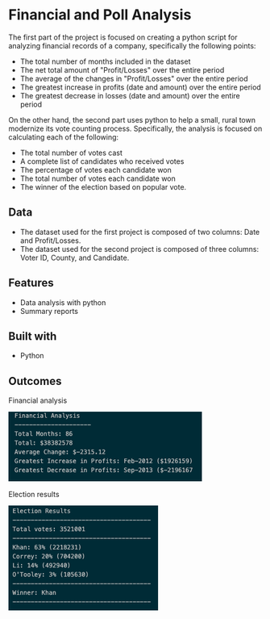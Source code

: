 # Financial and Poll Analysis 

The first part of the project is focused on creating a python script for analyzing financial records of a company, specifically the following points:

* The total number of months included in the dataset
* The net total amount of "Profit/Losses" over the entire period
* The average of the changes in "Profit/Losses" over the entire period
* The greatest increase in profits (date and amount) over the entire period
* The greatest decrease in losses (date and amount) over the entire period

On the other hand, the second part uses python to help a small, rural town modernize its vote counting process. Specifically, the analysis is focused on calculating each of the following:

* The total number of votes cast
* A complete list of candidates who received votes
* The percentage of votes each candidate won
* The total number of votes each candidate won
* The winner of the election based on popular vote.

## Data 

* The dataset used for the first project is composed of two columns: Date and Profit/Losses.
* The dataset used for the second project is composed of three columns: Voter ID, County, and Candidate.

## Features

* Data analysis with python
* Summary reports

## Built with 

* Python

## Outcomes

Financial analysis

![Image1.png](Images/Image1.png)

Election results

![Image2.png](Images/Image2.png)
